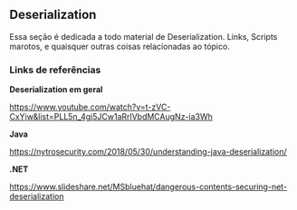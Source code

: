 ## Deserialization

Essa seção é dedicada a todo material de Deserialization. Links, Scripts marotos, e quaisquer outras coisas relacionadas ao tópico.

### Links de referências

**Deserialization em geral**

https://www.youtube.com/watch?v=t-zVC-CxYjw&list=PLL5n_4gj5JCw1aRrlVbdMCAugNz-ia3Wh

**Java**

https://nytrosecurity.com/2018/05/30/understanding-java-deserialization/

**.NET**

https://www.slideshare.net/MSbluehat/dangerous-contents-securing-net-deserialization
